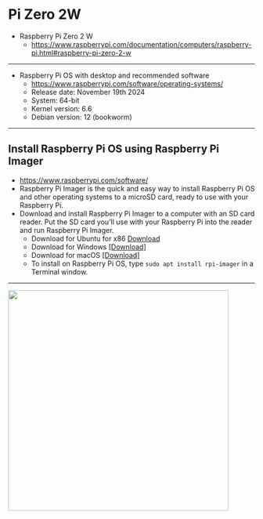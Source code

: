 # Pi Zero 2W


* Raspberry Pi Zero 2 W
    * https://www.raspberrypi.com/documentation/computers/raspberry-pi.html#raspberry-pi-zero-2-w


---
* Raspberry Pi OS with desktop and recommended software
   * https://www.raspberrypi.com/software/operating-systems/
   * Release date: November 19th 2024
   * System: 64-bit
   * Kernel version: 6.6
   * Debian version: 12 (bookworm)


---
## Install Raspberry Pi OS using Raspberry Pi Imager

* https://www.raspberrypi.com/software/
* Raspberry Pi Imager is the quick and easy way to install Raspberry Pi OS and other operating systems to a microSD card, ready to use with your Raspberry Pi.
* Download and install Raspberry Pi Imager to a computer with an SD card reader. Put the SD card you'll use with your Raspberry Pi into the reader and run Raspberry Pi Imager.
   * Download for Ubuntu for x86 [Download](https://downloads.raspberrypi.org/imager/imager_latest_amd64.deb)
   * Download for Windows [[Download]](https://downloads.raspberrypi.org/imager/imager_latest.exe)
   * Download for macOS [[Download]](https://downloads.raspberrypi.org/imager/imager_latest.dmg)
   * To install on Raspberry Pi OS, type ```sudo apt install rpi-imager``` in a Terminal window.
 
---
<img src="https://github.com/user-attachments/assets/07892213-629c-4bc7-9d8b-1c7af61daa58" width=450>
